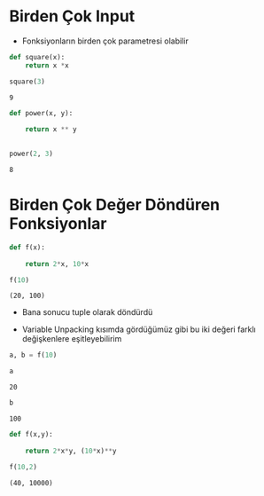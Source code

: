 # Birden Çok Input

* Fonksiyonların birden çok parametresi olabilir


```python
def square(x):
    return x *x
```


```python
square(3)
```




    9




```python
def power(x, y):
    
    return x ** y
    
```


```python
power(2, 3)
```




    8



# Birden Çok Değer Döndüren Fonksiyonlar


```python
def f(x):
    
    return 2*x, 10*x
```


```python
f(10)
```




    (20, 100)



* Bana sonucu tuple olarak döndürdü

* Variable Unpacking kısımda gördüğümüz gibi bu iki değeri farklı değişkenlere eşitleyebilirim


```python
a, b = f(10)
```


```python
a
```




    20




```python
b
```




    100




```python
def f(x,y):
    
    return 2*x*y, (10*x)**y
```


```python
f(10,2)
```




    (40, 10000)


